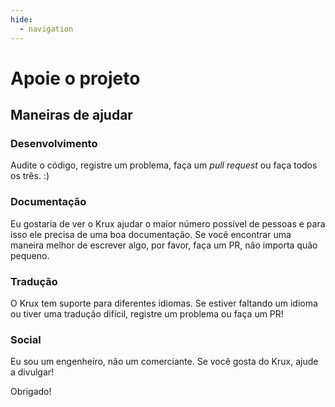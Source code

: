 ```yaml
---
hide:
  - navigation
---
```

# Apoie o projeto
## Maneiras de ajudar
### Desenvolvimento

Audite o código, registre um problema, faça um _pull request_ ou faça todos os três. :)

### Documentação
Eu gostaria de ver o Krux ajudar o maior número possível de pessoas e para isso ele precisa de uma boa documentação. Se você encontrar uma maneira melhor de escrever algo, por favor, faça um PR, não importa quão pequeno.

### Tradução
O Krux tem suporte para diferentes idiomas. Se estiver faltando um idioma ou tiver uma tradução difícil, registre um problema ou faça um PR!

### Social
Eu sou um engenheiro, não um comerciante. Se você gosta do Krux, ajude a divulgar!

Obrigado!
